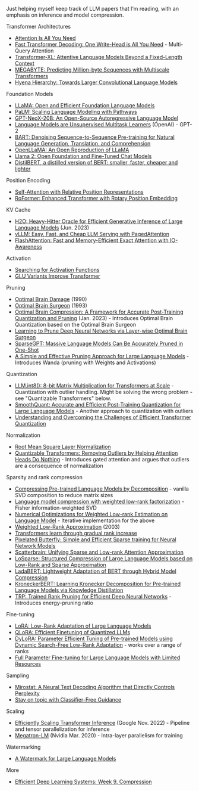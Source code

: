 Just helping myself keep track of LLM papers that I‘m reading, with an emphasis on inference and model compression.

Transformer Architectures

* [Attention Is All You Need](https://arxiv.org/abs/1706.03762)
* [Fast Transformer Decoding: One Write-Head is All You Need](https://arxiv.org/abs/1911.02150) - Multi-Query Attention
* [Transformer-XL: Attentive Language Models Beyond a Fixed-Length Context](https://arxiv.org/abs/1901.02860)
* [MEGABYTE: Predicting Million-byte Sequences with Multiscale Transformers](https://arxiv.org/abs/2305.07185)
* [Hyena Hierarchy: Towards Larger Convolutional Language Models](https://arxiv.org/abs/2302.10866)

Foundation Models

* [LLaMA: Open and Efficient Foundation Language Models](https://arxiv.org/abs/2302.13971)
* [PaLM: Scaling Language Modeling with Pathways](https://arxiv.org/abs/2204.02311)
* [GPT-NeoX-20B: An Open-Source Autoregressive Language Model](https://arxiv.org/abs/2204.06745)
* [Language Models are Unsupervised Multitask Learners](https://d4mucfpksywv.cloudfront.net/better-language-models/language_models_are_unsupervised_multitask_learners.pdf) (OpenAI) - GPT-2
* [BART: Denoising Sequence-to-Sequence Pre-training for Natural Language Generation, Translation, and Comprehension](https://arxiv.org/abs/1910.13461)
* [OpenLLaMA: An Open Reproduction of LLaMA](https://github.com/openlm-research/open_llama)
* [Llama 2: Open Foundation and Fine-Tuned Chat Models](https://ai.meta.com/research/publications/llama-2-open-foundation-and-fine-tuned-chat-models/)
* [DistilBERT, a distilled version of BERT: smaller, faster, cheaper and lighter](https://arxiv.org/abs/1910.01108)

Position Encoding

* [Self-Attention with Relative Position Representations](https://arxiv.org/abs/1803.02155)
* [RoFormer: Enhanced Transformer with Rotary Position Embedding](https://arxiv.org/abs/2104.09864)

KV Cache

* [H2O: Heavy-Hitter Oracle for Efficient Generative Inference of Large Language Models](https://arxiv.org/abs/2306.14048) (Jun. 2023)
* [vLLM: Easy, Fast, and Cheap LLM Serving with PagedAttention](https://vllm.ai)
* [FlashAttention: Fast and Memory-Efficient Exact Attention with IO-Awareness](https://arxiv.org/abs/2205.14135)

Activation

* [Searching for Activation Functions](https://arxiv.org/abs/1710.05941)
* [GLU Variants Improve Transformer](https://arxiv.org/abs/2002.05202)

Pruning

* [Optimal Brain Damage](https://proceedings.neurips.cc/paper/1989/hash/6c9882bbac1c7093bd25041881277658-Abstract.html) (1990)
* [Optimal Brain Surgeon](https://proceedings.neurips.cc/paper/1992/file/303ed4c69846ab36c2904d3ba8573050-Paper.pdf) (1993)
* [Optimal Brain Compression: A Framework for Accurate Post-Training Quantization and Pruning](https://arxiv.org/abs/2208.11580) (Jan. 2023) - Introduces Optimal Brain Quantization based on the Optimal Brain Surgeon
* [Learning to Prune Deep Neural Networks via Layer-wise Optimal Brain Surgeon](https://arxiv.org/abs/1705.07565)
* [SparseGPT: Massive Language Models Can Be Accurately Pruned in One-Shot](https://arxiv.org/abs/2301.00774)
* [A Simple and Effective Pruning Approach for Large Language Models](https://arxiv.org/abs/2306.11695) - Introduces Wanda (pruning with Weights and Activations)

Quantization

* [LLM.int8(): 8-bit Matrix Multiplication for Transformers at Scale](https://arxiv.org/abs/2208.07339) - Quantization with outlier handling. Might be solving the wrong problem - see "Quantizable Transformers" below.
* [SmoothQuant: Accurate and Efficient Post-Training Quantization for Large Language Models](https://arxiv.org/abs/2211.10438) - Another approach to quantization with outliers
* [Understanding and Overcoming the Challenges of Efficient Transformer Quantization](https://arxiv.org/abs/2109.12948)

Normalization

* [Root Mean Square Layer Normalization](https://arxiv.org/abs/1910.07467)
* [Quantizable Transformers: Removing Outliers by Helping Attention Heads Do Nothing](https://arxiv.org/abs/2306.12929) - Introduces gated attention and argues that outliers are a consequence of normalization

Sparsity and rank compression

* [Compressing Pre-trained Language Models by Decomposition](https://aclanthology.org/2020.aacl-main.88/) - vanilla SVD composition to reduce matrix sizes
* [Language model compression with weighted low-rank factorization](https://arxiv.org/abs/2207.00112) - Fisher information-weighted SVD
* [Numerical Optimizations for Weighted Low-rank Estimation on Language Model](https://arxiv.org/abs/2211.09718) - Iterative implementation for the above
* [Weighted Low-Rank Approximation](https://cdn.aaai.org/ICML/2003/ICML03-094.pdf) (2003)
* [Transformers learn through gradual rank increase](https://arxiv.org/abs/2306.07042)
* [Pixelated Butterfly: Simple and Efficient Sparse training for Neural Network Models](https://arxiv.org/abs/2112.00029)
* [Scatterbrain: Unifying Sparse and Low-rank Attention Approximation](https://arxiv.org/abs/2110.15343)
* [LoSparse: Structured Compression of Large Language Models based on Low-Rank and Sparse Approximation](https://arxiv.org/abs/2306.11222)
* [LadaBERT: Lightweight Adaptation of BERT through Hybrid Model Compression](https://arxiv.org/abs/2004.04124)
* [KroneckerBERT: Learning Kronecker Decomposition for Pre-trained Language Models via Knowledge Distillation](https://arxiv.org/abs/2109.06243)
* [TRP: Trained Rank Pruning for Efficient Deep Neural Networks](https://arxiv.org/abs/2004.14566) - Introduces energy-pruning ratio

Fine-tuning

* [LoRA: Low-Rank Adaptation of Large Language Models](https://arxiv.org/abs/2106.09685)
* [QLoRA: Efficient Finetuning of Quantized LLMs](https://arxiv.org/abs/2305.14314)
* [DyLoRA: Parameter Efficient Tuning of Pre-trained Models using Dynamic Search-Free Low-Rank Adaptation](https://arxiv.org/abs/2210.07558) - works over a range of ranks
* [Full Parameter Fine-tuning for Large Language Models with Limited Resources](https://arxiv.org/abs/2306.09782)

Sampling

* [Mirostat: A Neural Text Decoding Algorithm that Directly Controls Perplexity](https://arxiv.org/abs/2007.14966)
* [Stay on topic with Classifier-Free Guidance](https://arxiv.org/abs/2306.17806)

Scaling

* [Efficiently Scaling Transformer Inference](https://arxiv.org/abs/2211.05102) (Google Nov. 2022) - Pipeline and tensor parallelization for inference
* [Megatron-LM](https://arxiv.org/abs/1909.08053) (Nvidia Mar. 2020) - Intra-layer parallelism for training

Watermarking

* [A Watermark for Large Language Models](https://arxiv.org/abs/2301.10226)


More

* [Efficient Deep Learning Systems: Week 9, Compression](https://github.com/mryab/efficient-dl-systems/tree/main/week09_compression)
